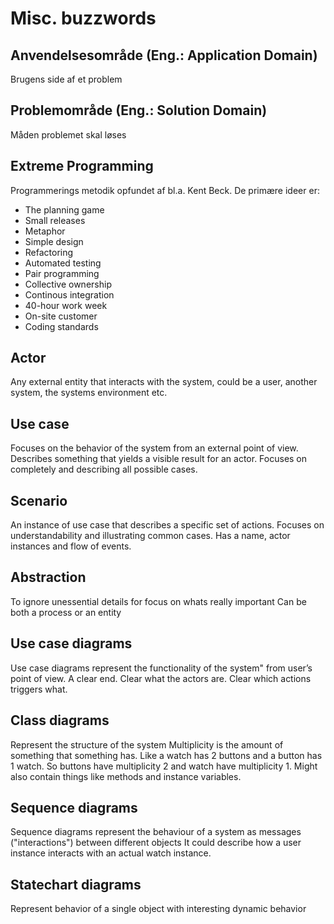 Misc. buzzwords
=================

## Anvendelsesområde (Eng.: Application Domain)
Brugens side af et problem

## Problemområde (Eng.: Solution Domain)
Måden problemet skal løses

## Extreme Programming
Programmerings metodik opfundet af bl.a. Kent Beck. De primære ideer er:

- The planning game
- Small releases
- Metaphor
- Simple design
- Refactoring
- Automated testing
- Pair programming
- Collective ownership
- Continous integration
- 40-hour work week
- On-site customer
- Coding standards

## Actor
Any external entity that interacts with the system, could be a user, another system,
the systems environment etc.

## Use case
Focuses on the behavior of the system from an external point of view.
Describes something that yields a visible result for an actor.
Focuses on completely and describing all possible cases.

## Scenario
An instance of use case that describes a specific set of actions.
Focuses on understandability and illustrating common cases.
Has a name, actor instances and flow of events.

## Abstraction
To ignore unessential details for focus on whats really important
Can be both a process or an entity

## Use case diagrams
Use case diagrams represent the functionality of the system" from user’s point of view.
A clear end.
Clear what the actors are.
Clear which actions triggers what.

## Class diagrams
Represent the structure of the system
Multiplicity is the amount of something that something has.
Like a watch has 2 buttons and a button has 1 watch. So buttons have multiplicity 2 and watch have multiplicity 1.
Might also contain things like methods and instance variables.

## Sequence diagrams
Sequence diagrams represent the behaviour of a system as messages ("interactions") between different objects
It could describe how a user instance interacts with an actual watch instance.

## Statechart diagrams
Represent behavior of a single object with interesting dynamic behavior
